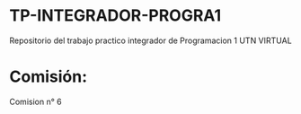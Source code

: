 # TP-INTEGRADOR-PROGRA1

Repositorio del trabajo practico integrador de Programacion 1 UTN VIRTUAL

# Comisión:

Comision n° 6
